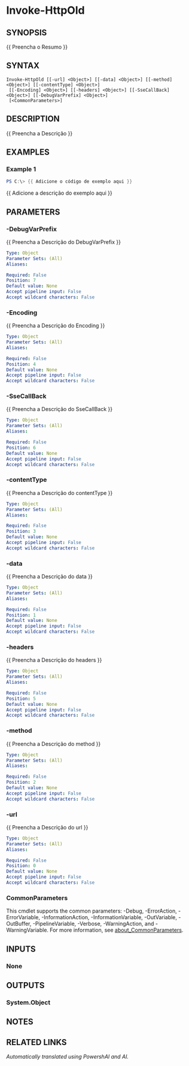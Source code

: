 ﻿---
external help file: powershai-help.xml
Module Name: powershai
online version:
schema: 2.0.0
---

# Invoke-HttpOld

## SYNOPSIS
{{ Preencha o Resumo }}

## SYNTAX

```
Invoke-HttpOld [[-url] <Object>] [[-data] <Object>] [[-method] <Object>] [[-contentType] <Object>]
 [[-Encoding] <Object>] [[-headers] <Object>] [[-SseCallBack] <Object>] [[-DebugVarPrefix] <Object>]
 [<CommonParameters>]
```

## DESCRIPTION
{{ Preencha a Descrição }}

## EXAMPLES

### Example 1
```powershell
PS C:\> {{ Adicione o código de exemplo aqui }}
```

{{ Adicione a descrição do exemplo aqui }}

## PARAMETERS

### -DebugVarPrefix
{{ Preencha a Descrição do DebugVarPrefix }}

```yaml
Type: Object
Parameter Sets: (All)
Aliases:

Required: False
Position: 7
Default value: None
Accept pipeline input: False
Accept wildcard characters: False
```

### -Encoding
{{ Preencha a Descrição do Encoding }}

```yaml
Type: Object
Parameter Sets: (All)
Aliases:

Required: False
Position: 4
Default value: None
Accept pipeline input: False
Accept wildcard characters: False
```

### -SseCallBack
{{ Preencha a Descrição do SseCallBack }}

```yaml
Type: Object
Parameter Sets: (All)
Aliases:

Required: False
Position: 6
Default value: None
Accept pipeline input: False
Accept wildcard characters: False
```

### -contentType
{{ Preencha a Descrição do contentType }}

```yaml
Type: Object
Parameter Sets: (All)
Aliases:

Required: False
Position: 3
Default value: None
Accept pipeline input: False
Accept wildcard characters: False
```

### -data
{{ Preencha a Descrição do data }}

```yaml
Type: Object
Parameter Sets: (All)
Aliases:

Required: False
Position: 1
Default value: None
Accept pipeline input: False
Accept wildcard characters: False
```

### -headers
{{ Preencha a Descrição do headers }}

```yaml
Type: Object
Parameter Sets: (All)
Aliases:

Required: False
Position: 5
Default value: None
Accept pipeline input: False
Accept wildcard characters: False
```

### -method
{{ Preencha a Descrição do method }}

```yaml
Type: Object
Parameter Sets: (All)
Aliases:

Required: False
Position: 2
Default value: None
Accept pipeline input: False
Accept wildcard characters: False
```

### -url
{{ Preencha a Descrição do url }}

```yaml
Type: Object
Parameter Sets: (All)
Aliases:

Required: False
Position: 0
Default value: None
Accept pipeline input: False
Accept wildcard characters: False
```

### CommonParameters
This cmdlet supports the common parameters: -Debug, -ErrorAction, -ErrorVariable, -InformationAction, -InformationVariable, -OutVariable, -OutBuffer, -PipelineVariable, -Verbose, -WarningAction, and -WarningVariable. For more information, see [about_CommonParameters](http://go.microsoft.com/fwlink/?LinkID=113216).

## INPUTS

### None

## OUTPUTS

### System.Object
## NOTES

## RELATED LINKS


<!--PowershaiAiDocBlockStart-->
_Automatically translated using PowershAI and AI._
<!--PowershaiAiDocBlockEnd-->
